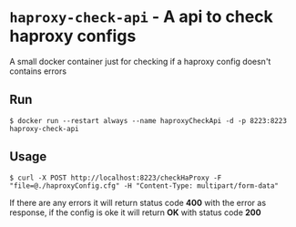# `haproxy-check-api` - A api to check haproxy configs
A small docker container just for checking if a haproxy config doesn't contains errors

## Run
```
$ docker run --restart always --name haproxyCheckApi -d -p 8223:8223 haproxy-check-api
```

## Usage
```
$ curl -X POST http://localhost:8223/checkHaProxy -F "file=@./haproxyConfig.cfg" -H "Content-Type: multipart/form-data"
```
If there are any errors it will return status code **400** with the error as response, if the config is oke it will return **OK** with status code **200**
